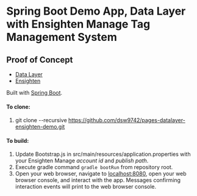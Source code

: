 # Spring Boot Demo App, Data Layer with Ensighten Manage Tag Management System
## Proof of Concept

* [Data Layer](https://www.w3.org/2013/12/ceddl-201312.pdf)
* [Ensighten](https://www.ensighten.com/products/tag-management/manage/)

Built with [Spring Boot](https://projects.spring.io/spring-boot/).

#### To clone:
1. git clone --recursive https://github.com/dsw9742/pages-datalayer-ensighten-demo.git

#### To build:
1. Update Bootstrap.js in src/main/resources/application.properties with your Ensighten Manage *account id* and *publish path*.
2. Execute gradle command `gradle bootRun` from repository root.
3. Open your web browser, navigate to [localhost:8080](http://localhost:8080/), open your web browser console, and interact with the app. Messages confirming interaction events will print to the web browser console.
